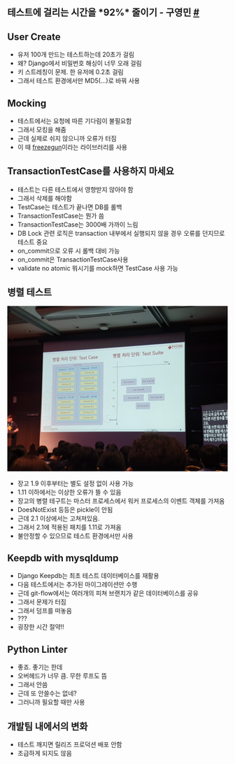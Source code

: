 테스트에 걸리는 시간을 \*92%\* 줄이기 - 구영민 [#](https://www.pycon.kr/program/talk-detail?id=67)
---

User Create
---
* 유저 100개 만드는 테스트하는데 20초가 걸림
* 왜? Django에서 비밀번호 해싱이 너무 오래 걸림
* 키 스트레칭이 문제. 한 유저에 0.2초 걸림
* 그래서 테스트 환경에서만 MD5(...)로 바꿔 사용

Mocking
---
* 테스트에서는 요청에 따른 기다림이 불필요함
* 그래서 모킹을 해줌
* 근데 실제로 쉬지 않으니까 오류가 터짐
* 이 때 [freezegun](https://github.com/spulec/freezegun)이라는 라이브러리를 사용

TransactionTestCase를 사용하지 마세요
---
* 테스트는 다른 테스트에서 영향받지 않아야 함
* 그래서 삭제를 해야함
* TestCase는 테스트가 끝나면 DB를 롤백
* TransactionTestCase는 뭔가 씀
* TransactionTestCase는 3000배 가까이 느림
* DB Lock 관련 로직은 transaction 내부에서 실행되지 않을 경우 오류를 던지므로 테스트 중요
* on_commit으로 오류 시 롤백 대비 가능
* on_commit은 TransactionTestCase사용
* validate no atomic 뭐시기를 mock하면 TestCase 사용 가능

병렬 테스트
---
![](./static/make_test_short_again/1.jpg)
* 장고 1.9 이후부터는 별도 설정 없이 사용 가능
* 1.11 이하에서는 이상한 오류가 뜰 수 있음
* 장고의 병렬 테구트는 마스터 프로세스에서 워커 프로세스의 이벤트 객체를 가져옴
* DoesNotExist 등등은 pickle이 안됨
* 근데 2.1 이상에서는 고쳐져있음.
* 그래서 2.1에 적용된 패치를 1.11로 가져옴
* 불안정할 수 있으므로 테스트 환경에서만 사용

Keepdb with mysqldump
---
* Django Keepdb는 최초 테스트 데이터베이스를 재활용
* 다음 테스트에서는 추가된 마이그레이션만 수행
* 근데 git-flow에서는 여러개의 피쳐 브랜치가 같은 데이터베이스를 공유
* 그래서 문제가 터짐
* 그래서 덤프를 떠놓음
* ???
* 굉장한 시간 절약!!

Python Linter
---
* 좋죠. 좋기는 한데
* 오버헤드가 너무 큼. 무한 루프도 뜸
* 그래서 안씀
* 근데 또 안쓸수는 없네?
* 그러니까 필요할 때만 사용

개발팀 내에서의 변화
---
* 테스트 깨지면 릴리즈 프로덕션 배포 안함
* 조급하게 되지도 않음
